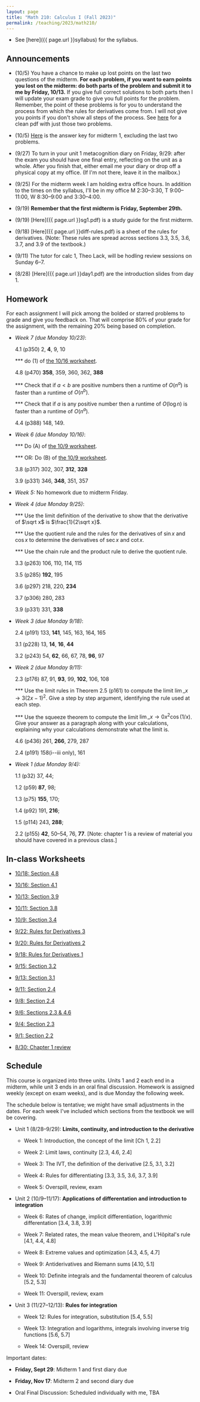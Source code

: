 ```yaml
---
layout: page
title: "Math 210: Calculus I (Fall 2023)"
permalink: /teaching/2023/math210/
---
```


* See [here]({{ page.url }}syllabus) for the syllabus.


Announcements
-------------

* (10/5) You have a chance to make up lost points on the last two questions of the midterm. **For each problem, if you want to earn points you lost on the midterm: do both parts of the problem and submit it to me by Friday, 10/13.** If you give full correct solutions to both parts then I will update your exam grade to give you full points for the problem. Remember, the point of these problems is for you to understand the process from which the rules for derivatives come from. I will not give you points if you don't show all steps of the process. See [here](problems10-11.pdf) for a clean pdf with just those two problems.

* (10/5) [Here](e1-partialanswers.pdf) is the answer key for midterm 1, excluding the last two problems.

* (9/27) To turn in your unit 1 metacognition diary on Friday, 9/29: after the exam you should have one final entry, reflecting on the unit as a whole. After you finish that, either email me your diary or drop off a physical copy at my office. (If I'm not there, leave it in the mailbox.)

* (9/25) For the midterm week I am holding extra office hours. In addition to the times on the syllabus, I'll be in my office M 2:30–3:30, T 9:00–11:00, W 8:30–9:00 and 3:30–4:00.

* (9/19) **Remember that the first midterm is Friday, September 29th.**

* (9/19) [Here]({{ page.url }}sg1.pdf) is a study guide for the first midterm.

* (9/18) [Here]({{ page.url }}diff-rules.pdf) is a sheet of the rules for derivatives. (Note: These rules are spread across sections 3.3, 3.5, 3.6, 3.7, and 3.9 of the textbook.)

* (9/11) The tutor for calc 1, Theo Lack, will be hodling review sessions on Sunday 6–7.

* (8/28) [Here]({{ page.url }}day1.pdf) are the introduction slides from day 1.

Homework
--------

For each assignment I will pick among the bolded or starred problems to grade and give you feedback on. That will comprise 80% of your grade for the assignment, with the remaining 20% being based on completion.

* *Week 7 (due Monday 10/23)*:

   4.1 (p350) 2, **4**, 9, 10

   *** do (1) of [the 10/16 worksheet](w10-16.pdf).

   4.8 (p470) **358**, 359, 360, 362, **388**

   *** Check that if $a < b$ are positive numbers then a runtime of $O(n^a)$ is faster than a runtime of $O(n^b)$.

   *** Check that if $a$ is any positive number then a runtime of $O(\log n)$ is faster than a runtime of $O(n^a)$.

   4.4 (p388) 148, 149.

* *Week 6 (due Monday 10/16)*:

   *** Do (A) of [the 10/9 worksheet](w10-9.pdf).

   *** OR: Do (B) of [the 10/9 worksheet](w10-9.pdf).

   3.8 (p317) 302, 307, **312**, **328**

   3.9 (p331) 346, **348**, 351, 357

* *Week 5:* No homework due to midterm Friday.

* *Week 4 (due Monday 9/25)*:

   *** Use the limit definition of the derivative to show that the derivative of $\sqrt x$ is $\frac{1}{2\sqrt x}$.

   *** Use the quotient rule and the rules for the derivatives of $\sin x$ and $\cos x$ to determine the derivatives of $\sec x$ and $\cot x$.

   *** Use the chain rule and the product rule to derive the quotient rule.

   3.3 (p263) 106, 110, 114, 115

   3.5 (p285) **192**, 195

   3.6 (p297) 218, 220, **234**

   3.7 (p306) 280, 283

   3.9 (p331) 331, **338**

* *Week 3 (due Monday 9/18)*:

   2.4 (p191) 133, **141**, 145, 163, 164, 165

   3.1 (p228) 13, **14**, **16**, **44**

   3.2 (p243) 54, **62**, 66, 67, 78, **96**, 97

* *Week 2 (due Monday 9/11):*

    2.3 (p176) 87, 91, **93**, 99, **102**, 106, 108

    *** Use the limit rules in Theorem 2.5 (p161) to compute the limit $\lim\_{x \to 3} (2x - 1)^2$. Give a step by step argument, identifying the rule used at each step.

    *** Use the squeeze theorem to compute the limit $\lim\_{x \to 0} x^2 \cos(1/x)$. Give your answer as a paragraph along with your calculations, explaining why your calculations demonstrate what the limit is.

    4.6 (p436) 261, **266**, 279, 287

    2.4 (p191) 158(i--iii only), 161

* *Week 1 (due Monday 9/4):*

    1.1 (p32) 37, 44;

    1.2 (p59) **87**, 98;

    1.3 (p75) **155**, 170;

    1.4 (p92) 191, **216**;

    1.5 (p114) 243, **288**;

    2.2 (p155) **42**, 50–54, 76, **77**. [Note: chapter 1 is a review of material you should have covered in a previous class.]

In-class Worksheets
--------

* [10/18: Section 4.8](w10-18.pdf)

* [10/16: Section 4.1](w10-16.pdf)

* [10/13: Section 3.9](w10-13.pdf)

* [10/11: Section 3.8](w10-11.pdf)

* [10/9: Section 3.4](w10-9.pdf)

* [9/22: Rules for Derivatives 3](w9-22.pdf)

* [9/20: Rules for Derivatives 2](w9-20.pdf)

* [9/18: Rules for Derivatives 1](w9-18.pdf)

* [9/15: Section 3.2](w9-15.pdf)

* [9/13: Section 3.1](w9-13.pdf)

* [9/11: Section 2.4](w9-11.pdf)

* [9/8: Section 2.4](w9-8.pdf)

* [9/6: Sections 2.3 & 4.6](w9-6.pdf)

* [9/4: Section 2.3](w9-4.pdf)

* [9/1: Section 2.2](w9-1.pdf)

* [8/30: Chapter 1 review](w8-30.pdf)

Schedule
--------

This course is organized into three units. Units 1 and 2 each end in a midterm, while unit 3 ends in an oral final discussion. Homework is assigned weekly (except on exam weeks), and is due Monday the following week.

The schedule below is tentative; we might have small adjustments in the dates. For each week I've included which sections from the textbook we will be covering.

* Unit 1 (8/28–9/29): **Limits, continuity, and introduction to the derivative**

    * Week 1: Introduction, the concept of the limit [Ch 1, 2.2]
	
    * Week 2: Limit laws, continuity [2.3, 4.6, 2.4]
	
    * Week 3: The IVT, the definition of the derivative [2.5, 3.1, 3.2]
	
    * Week 4: Rules for differentiating [3.3, 3.5, 3.6, 3.7, 3.9]
	
    * Week 5: Overspill, review, exam
	
* Unit 2 (10/9–11/17): **Applications of differentation and introduction to integration**

    * Week 6: Rates of change, implicit differentiation, logarithmic differentation [3.4, 3.8, 3.9]
	
    * Week 7: Related rates, the mean value theorem, and L'Hôpital's rule [4.1, 4.4, 4.8]
	
    * Week 8: Extreme values and optimization [4.3, 4.5, 4.7]
	
    * Week 9: Antiderivatives and Riemann sums [4.10, 5.1]
	
    * Week 10: Definite integrals and the fundamental theorem of calculus [5.2, 5.3]
	
    * Week 11: Overspill, review, exam

* Unit 3 (11/27–12/13): **Rules for integration**

    * Week 12: Rules for integration, substitution [5.4, 5.5]
	
    * Week 13: Integration and logarithms, integrals involving inverse trig functions [5.6,  5.7]
	
    * Week 14: Overspill, review
	
Important dates:

* **Friday, Sept 29**: Midterm 1 and first diary due
	
* **Friday, Nov 17**: Midterm 2 and second diary due
	
* Oral Final Discussion: Scheduled individually with me, TBA
